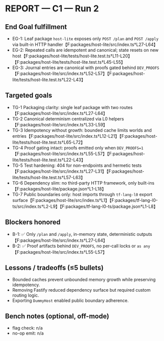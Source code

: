 # REPORT — C1 — Run 2

## End Goal fulfillment
- EG-1: Leaf package `host-lite` exposes only `POST /plan` and `POST /apply` via built-in HTTP handler【F:packages/host-lite/src/index.ts†L27-L64】
- EG-2: Repeated calls are idempotent and canonical; state resets on new host【F:packages/host-lite/tests/host-lite.test.ts†L11-L20】【F:packages/host-lite/tests/host-lite.test.ts†L45-L55】
- EG-3: Journal entries are canonical with proofs gated behind `DEV_PROOFS`【F:packages/host-lite/src/index.ts†L52-L57】【F:packages/host-lite/tests/host-lite.test.ts†L22-L43】

## Targeted goals
- TG-1 Packaging clarity: single leaf package with two routes【F:packages/host-lite/src/index.ts†L27-L64】
- TG-2 Canonical determinism centralized via L0 helpers【F:packages/host-lite/src/index.ts†L33-L59】
- TG-3 Idempotency without growth: bounded cache limits worlds and entries【F:packages/host-lite/src/index.ts†L12-L21】【F:packages/host-lite/tests/host-lite.test.ts†L65-L72】
- TG-4 Proof gating intact: proofs emitted only when `DEV_PROOFS=1`【F:packages/host-lite/src/index.ts†L55-L57】【F:packages/host-lite/tests/host-lite.test.ts†L22-L43】
- TG-5 Test hardening: 404 for non-endpoints and hermetic tests【F:packages/host-lite/src/index.ts†L27-L31】【F:packages/host-lite/tests/host-lite.test.ts†L57-L63】
- TG-6 Dependency slim: no third-party HTTP framework, only built-ins【F:packages/host-lite/package.json†L1-L18】
- TG-7 Public boundaries only: host imports through `tf-lang-l0` export surface【F:packages/host-lite/src/index.ts†L1】【F:packages/tf-lang-l0-ts/src/index.ts†L2-L9】【F:packages/tf-lang-l0-ts/package.json†L1-L8】

## Blockers honored
- B-1: ✅ Only `/plan` and `/apply`, in-memory state, deterministic outputs【F:packages/host-lite/src/index.ts†L27-L64】
- B-2: ✅ Proof artifacts behind `DEV_PROOFS`, no per-call locks or `as any`【F:packages/host-lite/src/index.ts†L55-L57】

## Lessons / tradeoffs (≤5 bullets)
- Bounded caches prevent unbounded memory growth while preserving idempotency.
- Removing Fastify reduced dependency surface but required custom routing logic.
- Exporting `DummyHost` enabled public boundary adherence.

## Bench notes (optional, off-mode)
- flag check: n/a
- no-op emit: n/a
